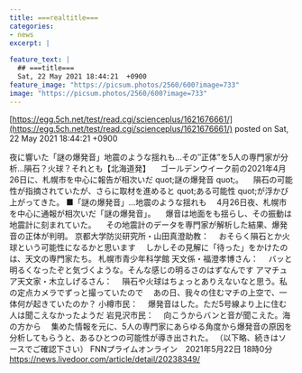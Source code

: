 ```yaml
---
title: ===realtitle===
categories:
- news
excerpt: |
  
feature_text: |
  ## ===title===
  Sat, 22 May 2021 18:44:21  +0900
feature_image: "https://picsum.photos/2560/600?image=733"
image: "https://picsum.photos/2560/600?image=733"
---
```


[https://egg.5ch.net/test/read.cgi/scienceplus/1621676661/](https://egg.5ch.net/test/read.cgi/scienceplus/1621676661/)
posted on Sat, 22 May 2021 18:44:21  +0900

<!--more-->

夜に響いた「謎の爆発音」地震のような揺れも…その″正体”を5人の専門家が分析…隕石？火球？それとも【北海道発】 　ゴールデンウイーク前の2021年4月26日に、札幌市を中心に報告が相次いだ quot;謎の爆発音 quot;。 　隕石の可能性が指摘されていたが、さらに取材を進めると quot;ある可能性 quot;が浮かび上がってきた。 ■「謎の爆発音」…地震のような揺れも 　4月26日夜、札幌市を中心に通報が相次いだ「謎の爆発音」。 　爆音は地面をも揺らし、その振動は地震計に刻まれていた。 　その地震計のデータを専門家が解析した結果、爆発音の正体が判明。 京都大学防災研究所・山田真澄助教： 　おそらく隕石とか火球という可能性になるかと思います 　しかしその見解に「待った」をかけたのは、天文の専門家たち。 札幌市青少年科学館 天文係・福澄孝博さん： 　バッと明るくなったぞと気づくような。そんな感じの明るさのはずなんです アマチュア天文家・木立しげるさん： 　隕石や火球はちょっとありえないなと思う。私の定点カメラでずっと撮っていたので 　あの日、我々の住むマチの上空で、一体何が起きていたのか？ 小樽市民： 　爆発音はした。ただ5号線より上に住む人は聞こえなかったようだ 岩見沢市民： 　向こうからバンと音が聞こえた。海の方から 　集めた情報を元に、5人の専門家にあらゆる角度から爆発音の原因を分析してもらうと、あるひとつの可能性が導き出された。 （以下略、続きはソースでご確認下さい） FNNプライムオンライン　2021年5月22日 18時0分 https://news.livedoor.com/article/detail/20238349/
